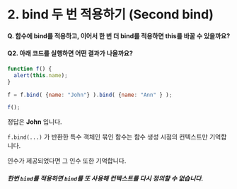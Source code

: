# 2. bind 두 번 적용하기 (Second bind)

#### Q. 함수에 bind를 적용하고, 이어서 한 번 더 bind를 적용하면 this를 바꿀 수 있을까요?

#### Q2. 아래 코드를 실행하면 어떤 결과가 나올까요?

```js
function f() {
  alert(this.name);
}

f = f.bind( {name: "John"} ).bind( {name: "Ann" } );

f();
```

정답은 **John** 입니다.

`f.bind(...)` 가 반환한 특수 객체인 묶인 함수는 함수 생성 시점의 컨텍스트만 기억합니다.

인수가 제공되었다면 그 인수 또한 기억합니다.

##### 한번 `bind`를 적용하면 `bind`를 또 사용해 컨텍스트를 다시 정의할 수 없습니다.